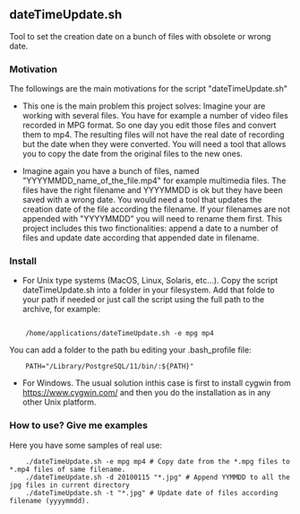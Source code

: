 ## dateTimeUpdate.sh

Tool to set the creation date on a bunch of files with obsolete or wrong date.

### Motivation

The followings are the main motivations for the script "dateTimeUpdate.sh"

- This one is the main problem this project solves: Imagine your are working with several files. You have for example a number of video files recorded in MPG format. So one day you edit those files and convert them to mp4. The resulting files will not have the real date of recording but the date when they were converted. You will need a tool that allows you to copy the date from the original files to the new ones. 

- Imagine again you have a bunch of files, named "YYYYMMDD_name_of_the_file.mp4" for example multimedia files. The files have the right filename and YYYYMMDD is ok but they have been saved with a wrong date. You would need a tool that updates the creation date of the file according the filename. If your filenames are not appended with "YYYYMMDD" you will need to rename them first. This project includes this two finctionalities: append a date to a number of files and update date according that appended date in filename.

### Install

- For Unix type systems (MacOS, Linux, Solaris, etc...). Copy the script dateTimeUpdate.sh into a folder in your filesystem. Add that folde to your path if needed or just call the script using the full path to the archive, for example:
```shell

    /home/applications/dateTimeUpdate.sh -e mpg mp4
```
You can add a folder to the path bu editing your .bash_profile file:
```shell
    PATH="/Library/PostgreSQL/11/bin/:${PATH}"
```

- For Windows. The usual solution inthis case is first to install cygwin from https://www.cygwin.com/ and then you do the installation as in any other Unix platform.

### How to use? Give me examples

Here you have some samples of real use:

```shell
    ./dateTimeUpdate.sh -e mpg mp4 # Copy date from the *.mpg files to *.mp4 files of same filename.
    ./dateTimeUpdate.sh -d 20100115 "*.jpg" # Append YYMMDD to all the jpg files in current directory
    ./dateTimeUpdate.sh -t "*.jpg" # Update date of files according filename (yyyymmdd).
```


